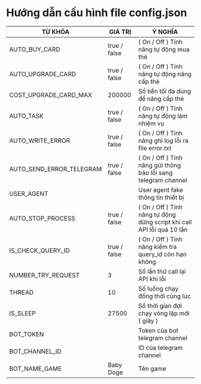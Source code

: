 # Hướng dẫn cấu hình file config.json
| TỪ KHÓA   | GIÁ TRỊ      | Ý NGHĨA                                                                                 |
|-----------|--------------|-----------------------------------------------------------------------------------------|
| AUTO_BUY_CARD | true / false | ( On / Off ) Tính năng tự động mua thẻ                                                  |
| AUTO_UPGRADE_CARD | true / false | ( On / Off ) Tính năng tự động nâng cấp thẻ                                             |
| COST_UPGRADE_CARD_MAX | 200000       | Số tiền tối đa dùng để nâng cấp thẻ                                                     |
| AUTO_TASK | true / false | ( On / Off ) Tính năng tự động làm nhiệm vụ                                             |
| AUTO_WRITE_ERROR | true / false | ( On / Off ) Tính năng ghi log lỗi ra file error.txt                                    |
| AUTO_SEND_ERROR_TELEGRAM | true / false | ( On / Off ) Tính năng gửi thông báo lỗi sang telegram channel                          |
| USER_AGENT |  | User agent fake thông tin thiết bị                                                      |
| AUTO_STOP_PROCESS | true / false | ( On / Off ) Tính năng tự động dừng script khi call API lỗi quá 10 lần                  |
| IS_CHECK_QUERY_ID | true / false | ( On / Off ) Tính năng kiểm tra query_id còn hạn không                                  |
| NUMBER_TRY_REQUEST | 3            | Số lần thử call lại API khi lỗi                                                         |
| THREAD | 10           | Số luồng chạy đồng thời cùng lúc                                                        |
| IS_SLEEP | 27500        | Số thời gian đợi chạy vòng lặp mới ( giây )                                             |
| BOT_TOKEN |              | Token của bot telegram channel                                                          |
| BOT_CHANNEL_ID |              | ID của telegram channel                                                                 |
| BOT_NAME_GAME | Baby Doge    | Tên game                                                                                |
